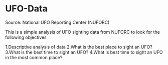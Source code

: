 # UFO-Data
Source: National UFO Reporting Center (NUFORC)


This is a simple analysis of UFO sighting data from NUFORC to look for the following objectives

1.Descriptive analysis of data
2.What is the best place to sight an UFO?
3.What is the best time to sight an UFO?
4.What is best time to sight an UFO in the most common place?
